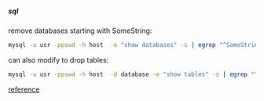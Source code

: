 ##### sql

remove databases starting with SomeString:

```bash
mysql -u usr -ppswd -h host  -e "show databases" -s | egrep "^SomeString" | xargs -I "@@" echo mysql -h host -u usr -ppswd -e "\"drop database @@\""
```

can also modify to drop tables:

```bash
mysql -u usr -ppswd -h host  -d database -e "show tables" -s | egrep "^SomeString" | xargs -I "@@" echo mysql -h host -u usr -ppswd -d database -e "\"drop table @@\""
```

[reference](https://stackoverflow.com/questions/456751/drop-mysql-databases-matching-some-wildcard)
